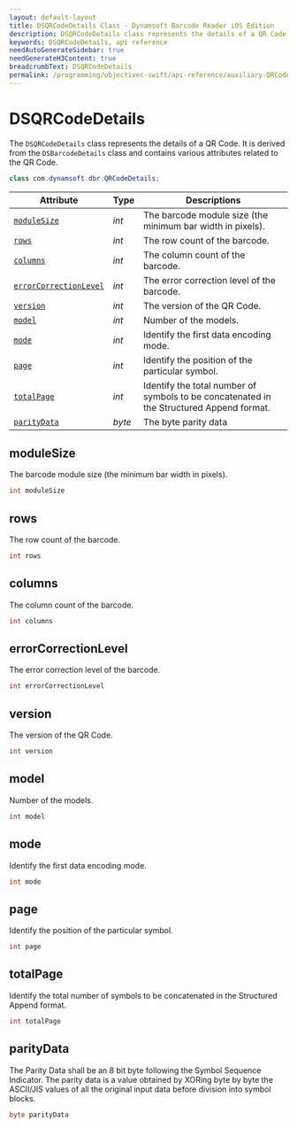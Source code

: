 ```yaml
---
layout: default-layout
title: DSQRCodeDetails Class - Dynamsoft Barcode Reader iOS Edition
description: DSQRCodeDetails class represents the details of a QR Code. It is derived from the DSBarcodeDetails class and contains various attributes related to the QR Code.
keywords: DSQRCodeDetails, api reference
needAutoGenerateSidebar: true
needGenerateH3Content: true
breadcrumbText: DSQRCodeDetails
permalink: /programming/objectivec-swift/api-reference/auxiliary-QRCodeDetails.html
---
```


# DSQRCodeDetails

The `DSQRCodeDetails` class represents the details of a QR Code. It is derived from the `DSBarcodeDetails` class and contains various attributes related to the QR Code.

```java
class com.dynamsoft.dbr.QRCodeDetails;
```

| Attribute | Type | Descriptions |
|---------- | ---- | ------------ |
| [`moduleSize`](#modulesize) | *int* | The barcode module size (the minimum bar width in pixels). |
| [`rows`](#rows) | *int* | The row count of the barcode.   |
| [`columns`](#columns) | *int* | The column count of the barcode. |
| [`errorCorrectionLevel`](#errorcorrectionlevel) | *int* | The error correction level of the barcode.   |
| [`version`](#version) | *int* | The version of the QR Code. |
| [`model`](#model) | *int* | Number of the models. |
| [`mode`](#mode) | *int* | Identify the first data encoding mode. |
| [`page`](#page) | *int* | Identify the position of the particular symbol. |
| [`totalPage`](#totalpage) | *int* | Identify the total number of symbols to be concatenated in the Structured Append format. |
| [`parityData`](#paritydata) | *byte* | The byte parity data |

## moduleSize

The barcode module size (the minimum bar width in pixels).

```java
int moduleSize
```

## rows

The row count of the barcode.  

```java
int rows
```

## columns

The column count of the barcode.

```java
int columns
```

## errorCorrectionLevel

The error correction level of the barcode.  

```java
int errorCorrectionLevel
```

## version

The version of the QR Code.

```java
int version
```

## model

Number of the models.

```java
int model
```

## mode

Identify the first data encoding mode.

```java
int mode
```

## page

Identify the position of the particular symbol.

```java
int page
```

## totalPage

Identify the total number of symbols to be concatenated in the Structured Append format.

```java
int totalPage
```

## parityData

The Parity Data shall be an 8 bit byte following the Symbol Sequence Indicator. The parity data is a value obtained by XORing byte by byte the ASCII/JIS values of all the original input data before division into symbol blocks.

```java
byte parityData
```
